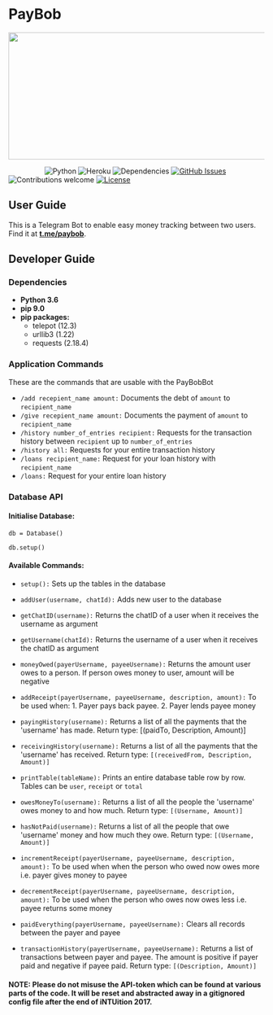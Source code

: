 # PayBob
<p align="center">
  <img src="https://user-images.githubusercontent.com/23443586/31586777-66de891a-b208-11e7-9ce8-5c3752c60014.png" width=650 height=250>
</p>

&nbsp;&nbsp;&nbsp;&nbsp;&nbsp;&nbsp;&nbsp;&nbsp;&nbsp;&nbsp;&nbsp;&nbsp;&nbsp;&nbsp;&nbsp;&nbsp;&nbsp;
![Python](https://img.shields.io/badge/python-v2.7%20%2F%20v3.6-blue.svg)
![Heroku](http://heroku-badge.herokuapp.com/?app=angularjs-crypto&style=flat&svg=1)
![Dependencies](https://img.shields.io/badge/dependencies-up%20to%20date-brightgreen.svg)
[![GitHub Issues](https://img.shields.io/github/issues/anfederico/Clairvoyant.svg)](https://github.com/prataflippers/paybob/issues)
![Contributions welcome](https://img.shields.io/badge/contributions-welcome-orange.svg)
[![License](https://img.shields.io/badge/license-MIT-blue.svg)](https://opensource.org/licenses/MIT)

## User Guide

This is a Telegram Bot to enable easy money tracking between two users. Find it at [**t.me/paybob**](https://t.me/paybob).

## Developer Guide

### Dependencies
- **Python 3.6**
- **pip 9.0**
- **pip packages:**
  - telepot (12.3)
  - urllib3 (1.22)
  - requests (2.18.4)

### Application Commands

These are the commands that are usable with the PayBobBot

- `/add recepient_name amount:` Documents the debt of `amount` to `recipient_name`
- `/give recepient_name amount:` Documents the payment of `amount` to `recipient_name`
- `/history number_of_entries recipient:` Requests for the transaction history between `recipient` up to `number_of_entries`
- `/history all:` Requests for your entire transaction history
- `/loans recipient_name:` Request for your loan history with `recipient_name`
- `/loans:` Request for your entire loan history

### Database API
#### Initialise Database:
`db = Database()`

`db.setup()`

#### **Available Commands:**

- `setup():` Sets up the tables in the database

- `addUser(username, chatId):` Adds new user to the database

- `getChatID(username):` Returns the chatID of a user when it receives the username as argument

- `getUsername(chatId):` Returns the username of a user when it receives the chatID as argument

- `moneyOwed(payerUsername, payeeUsername):` Returns the amount user owes to a person. If person owes money to user, amount will be negative

- `addReceipt(payerUsername, payeeUsername, description, amount):` To be used when: 1. Payer pays back payee. 2. Payer lends payee money

- `payingHistory(username):` Returns a list of all the payments that the 'username' has made. Return type: [(paidTo, Description, Amount)]

- `receivingHistory(username):` Returns a list of all the payments that the 'username' has received. Return type: `[(receivedFrom, Description, Amount)]`

- `printTable(tableName):` Prints an entire database table row by row. Tables can be `user`, `receipt` or `total`

- `owesMoneyTo(username):` Returns a list of all the people the 'username' owes money to and how much. Return type: `[(Username, Amount)]`

- `hasNotPaid(username):` Returns a list of all the people that owe 'username' money and how much they owe. Return type: `[(Username, Amount)]`

- `incrementReceipt(payerUsername, payeeUsername, description, amount):` To be used when when the person who owed now owes more i.e. payer gives money to payee

- `decrementReceipt(payerUsername, payeeUsername, description, amount):` To be used when the person who owes now owes less i.e. payee returns some money

- `paidEverything(payerUsername, payeeUsername):` Clears all records between the payer and payee

- `transactionHistory(payerUsername, payeeUsername):` Returns a list of transactions between payer and payee. The amount is positive if payer paid and negative if payee paid. Return type: `[(Description, Amount)]`

#### NOTE: Please do not misuse the API-token which can be found at various parts of the code. It will be reset and abstracted away in a gitignored config file after the end of iNTUition 2017.
